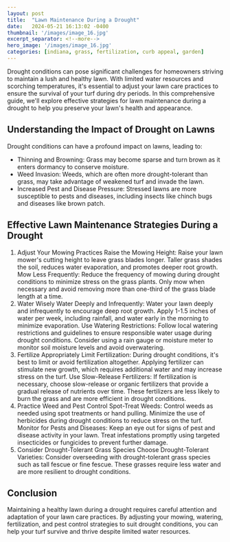```yaml
---
layout: post
title:  "Lawn Maintenance During a Drought"
date:   2024-05-21 16:13:02 -0400
thumbnail: '/images/image_16.jpg'
excerpt_separator: <!--more-->
hero_image: '/images/image_16.jpg'
categories: [indiana, grass, fertilization, curb appeal, garden]
---
```

Drought conditions can pose significant challenges for homeowners striving to maintain a lush and healthy lawn.<!--more--> With limited water resources and scorching temperatures, it's essential to adjust your lawn care practices to ensure the survival of your turf during dry periods. In this comprehensive guide, we'll explore effective strategies for lawn maintenance during a drought to help you preserve your lawn's health and appearance.

## Understanding the Impact of Drought on Lawns
Drought conditions can have a profound impact on lawns, leading to:
* Thinning and Browning: Grass may become sparse and turn brown as it enters dormancy to conserve moisture.
* Weed Invasion: Weeds, which are often more drought-tolerant than grass, may take advantage of weakened turf and invade the lawn.
* Increased Pest and Disease Pressure: Stressed lawns are more susceptible to pests and diseases, including insects like chinch bugs and diseases like brown patch.

## Effective Lawn Maintenance Strategies During a Drought
1. Adjust Your Mowing Practices
Raise the Mowing Height: Raise your lawn mower's cutting height to leave grass blades longer. Taller grass shades the soil, reduces water evaporation, and promotes deeper root growth.
Mow Less Frequently: Reduce the frequency of mowing during drought conditions to minimize stress on the grass plants. Only mow when necessary and avoid removing more than one-third of the grass blade length at a time.
2. Water Wisely
Water Deeply and Infrequently: Water your lawn deeply and infrequently to encourage deep root growth. Apply 1-1.5 inches of water per week, including rainfall, and water early in the morning to minimize evaporation.
Use Watering Restrictions: Follow local watering restrictions and guidelines to ensure responsible water usage during drought conditions. Consider using a rain gauge or moisture meter to monitor soil moisture levels and avoid overwatering.
3. Fertilize Appropriately
Limit Fertilization: During drought conditions, it's best to limit or avoid fertilization altogether. Applying fertilizer can stimulate new growth, which requires additional water and may increase stress on the turf.
Use Slow-Release Fertilizers: If fertilization is necessary, choose slow-release or organic fertilizers that provide a gradual release of nutrients over time. These fertilizers are less likely to burn the grass and are more efficient in drought conditions.
4. Practice Weed and Pest Control
Spot-Treat Weeds: Control weeds as needed using spot treatments or hand pulling. Minimize the use of herbicides during drought conditions to reduce stress on the turf.
Monitor for Pests and Diseases: Keep an eye out for signs of pest and disease activity in your lawn. Treat infestations promptly using targeted insecticides or fungicides to prevent further damage.
5. Consider Drought-Tolerant Grass Species
Choose Drought-Tolerant Varieties: Consider overseeding with drought-tolerant grass species such as tall fescue or fine fescue. These grasses require less water and are more resilient to drought conditions.

## Conclusion
Maintaining a healthy lawn during a drought requires careful attention and adaptation of your lawn care practices. By adjusting your mowing, watering, fertilization, and pest control strategies to suit drought conditions, you can help your turf survive and thrive despite limited water resources.
